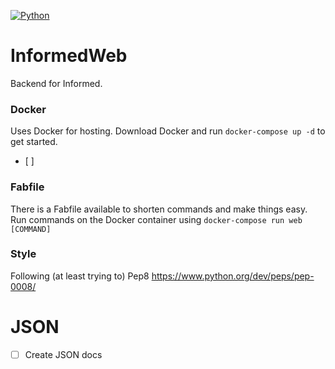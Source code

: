 [![Python](https://img.shields.io/pypi/pyversions/django.svg)](https://www.python.org/downloads/release/python-360/)

# InformedWeb

Backend for Informed.

### Docker

Uses Docker for hosting.
Download Docker and run `docker-compose up -d` to get started.
- [ ] 

### Fabfile

There is a Fabfile available to shorten commands and make things easy.
Run commands on the Docker container using `docker-compose run web [COMMAND]`

### Style

Following (at least trying to) Pep8
https://www.python.org/dev/peps/pep-0008/

# JSON

- [ ] Create JSON docs
